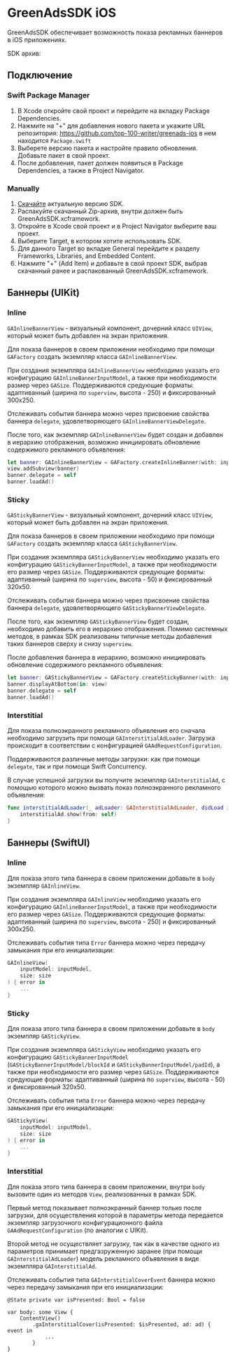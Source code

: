 # GreenAdsSDK iOS
GreenAdsSDK обеспечивает возможность показа рекламных баннеров в iOS приложениях.

SDK архив: 

## Подключение
### Swift Package Manager
1. В Xcode откройте свой проект и перейдите на вкладку Package Dependencies.
2. Нажмите на "+" для добавления нового пакета и укажите URL репозитория: https://github.com/top-100-writer/greenads-ios в нем находится `Package.swift`
3. Выберете версию пакета и настройте правило обновления. Добавьте пакет в свой проект.
4. После добавления, пакет должен появиться в Package Dependencies, а также в Project Navigator.

### Manually
1. [Скачайте](https://github.com/top-100-writer/greenads-ios/releases/download/1.0.2/GreenAdsSDK.xcframework.zip) актуальную версию SDK.
2. Распакуйте скачанный Zip-архив, внутри должен быть GreenAdsSDK.xcframework.
3. Откройте в Xcode свой проект и в Project Navigator выберите ваш проект.
4. Выберите Target, в котором хотите использовать SDK.
5. Для данного Target во вкладке General перейдите к разделу Frameworks, Libraries, and Embedded Content.
6. Нажмите "+" (Add Item) и добавьте в свой проект SDK, выбрав скачанный ранее и распакованный GreenAdsSDK.xcframework.


## Баннеры (UIKit)
### Inline

``GAInlineBannerView`` - визуальный компонент, дочерний класс `UIView`, который может быть добавлен на экран приложения.

Для показа баннеров в своем приложении необходимо при помощи ``GAFactory`` создать экземпляр класса ``GAInlineBannerView``.

При создания экземпляра ``GAInlineBannerView`` необходимо указать его конфигурацию ``GAInlineBannerInputModel``, а также при необходимости размер через ``GASize``. Поддерживаются средующие форматы: адаптиванный (ширина по `superview`, высота - 250) и фиксированный 300x250.

Отслеживать события баннера можно через присвоение свойства баннера `delegate`, удовлетворяющего ``GAInlineBannerViewDelegate``.

После того, как экземпляр ``GAInlineBannerView`` будет создан и добавлен в иерархию отображения, возможно инициировать обновление содержимого рекламного объявления:

```swift
let banner: GAInlineBannerView = GAFactory.createInlineBanner(with: inputModel, size: size)
view.addSubview(banner)
banner.delegate = self
banner.loadAd()
```

### Sticky

``GAStickyBannerView`` - визуальный компонент, дочерний класс `UIView`, который может быть добавлен на экран приложения.

Для показа баннеров в своем приложении необходимо при помощи ``GAFactory`` создать экземпляр класса ``GAStickyBannerView``.

При создания экземпляра ``GAStickyBannerView`` необходимо указать его конфигурацию ``GAStickyBannerInputModel``, а также при необходимости его размер через ``GASize``. Поддерживаются средующие форматы: адаптиванный (ширина по `superview`, высота - 50) и фиксированный 320x50.

Отслеживать события баннера можно через присвоение свойства баннера `delegate`, удовлетворяющего ``GAStickyBannerViewDelegate``.

После того, как экземпляр ``GAStickyBannerView`` будет создан, необходимо добавить его в иерархию отображения. Помимо системных методов, в рамках SDK реализованы типичные методы добавления таких баннеров сверху и снизу `superview`. 

После добавления баннера в иерархию, возможно инициировать обновление содержимого рекламного объявления:

```swift
let banner: GAStickyBannerView = GAFactory.createStickyBanner(with: inputModel, size: size)
banner.displayAtBottom(in: view)
banner.delegate = self
banner.loadAd()
```

### Interstitial

Для показа полноэкранного рекламного объявления его сначала необходимо загрузить при помощи ``GAInterstitialAdLoader``. Загрузка происходит в соответствии с конфигурацией ``GAAdRequestConfiguration``.

Поддерживаются различные методы загрузки: как при помощи `delegate`, так и при помощи Swift Concurrency.

В случае успешной загрузки вы получите экземпляр ``GAInterstitialAd``, с помощью которого можно вызвать показ полноэкранного рекламного объявления:

```swift
func interstitialAdLoader(_ adLoader: GAInterstitialAdLoader, didLoad interstitialAd: GAInterstitialAd) {
    interstitialAd.show(from: self)
}
```

## Баннеры (SwiftUI)
### Inline
Для показа этого типа баннера в своем приложении добавьте в `body` экземпляр ``GAInlineView``.

При создания экземпляра ``GAInlineView`` необходимо указать его конфигурацию ``GAInlineBannerInputModel``, а также при необходимости его размер через ``GASize``. Поддерживаются средующие форматы: адаптиванный (ширина по `superview`, высота - 250) и фиксированный 300x250.

Отслеживать события типа `Error` баннера можно через передачу замыкания при его инициализации:

```swift
GAInlineView(
    inputModel: inputModel,
    size: size
) { error in
    ...
}
```

### Sticky

Для показа этого типа баннера в своем приложении добавьте в `body` экземпляр ``GAStickyView``.

При создания экземпляра ``GAStickyView`` необходимо указать его конфигурацию ``GAStickyBannerInputModel`` (``GAStickyBannerInputModel/blockId`` и ``GAStickyBannerInputModel/padId``), а также при необходимости его размер через ``GASize``. Поддерживаются средующие форматы: адаптиванный (ширина по `superview`, высота - 50) и фиксированный 320x50.

Отслеживать события типа `Error` баннера можно через передачу замыкания при его инициализации:

```swift
GAStickyView(
    inputModel: inputModel,
    size: size
) { error in
    ...
}
```

### Interstitial

Для показа этого типа баннера в своем приложении, внутри `body` вызовите один из методов `View`, реализованных в рамках SDK.

Первый метод показывает полноэкранный баннер только после загрузки, для осуществления которой в параметры метода передается экземпляр загрузочного конфигурационного файла ``GAAdRequestConfiguration`` (по аналогии с UIKit).

Второй метод не осуществляет загрузку, так как в качестве одного из параметров принимает предгазруженную заранее (при помощи ``GAInterstitialAdLoader``) модель рекламного объявления в виде экземпляра ``GAInterstitialAd``. 

Отслеживать события типа ``GAInterstitialCoverEvent`` баннера можно через передачу замыкания при его инициализации:

```
@State private var isPresented: Bool = false

var body: some View {
    ContentView()
        .gaInterstitialCover(isPresented: $isPresented, ad: ad) { event in 
            ...
        }
}
```
